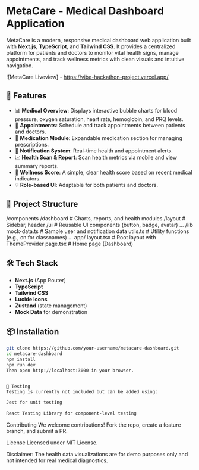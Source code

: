 # MetaCare - Medical Dashboard Application

MetaCare is a modern, responsive medical dashboard web application built with **Next.js**, **TypeScript**, and **Tailwind CSS**. It provides a centralized platform for patients and doctors to monitor vital health signs, manage appointments, and track wellness metrics with clean visuals and intuitive navigation.

![MetaCare Liveview] - https://vibe-hackathon-project.vercel.app/

## 🚀 Features

- 📊 **Medical Overview**: Displays interactive bubble charts for blood pressure, oxygen saturation, heart rate, hemoglobin, and PRQ levels.
- 📅 **Appointments**: Schedule and track appointments between patients and doctors.
- 💊 **Medication Module**: Expandable medication section for managing prescriptions.
- 🔔 **Notification System**: Real-time health and appointment alerts.
- 📈 **Health Scan & Report**: Scan health metrics via mobile and view summary reports.
- 🎯 **Wellness Score**: A simple, clear health score based on recent medical indicators.
- 💡 **Role-based UI**: Adaptable for both patients and doctors.

## 📁 Project Structure

/components
/dashboard # Charts, reports, and health modules
/layout # Sidebar, header
/ui # Reusable UI components (button, badge, avatar)
...
/lib
mock-data.ts # Sample user and notification data
utils.ts # Utility functions (e.g., cn for classnames)
...
app/
layout.tsx # Root layout with ThemeProvider
page.tsx # Home page (Dashboard)

## 🛠️ Tech Stack

- **Next.js** (App Router)
- **TypeScript**
- **Tailwind CSS**
- **Lucide Icons**
- **Zustand** (state management)
- **Mock Data** for demonstration

## 📦 Installation

```bash
git clone https://github.com/your-username/metacare-dashboard.git
cd metacare-dashboard
npm install
npm run dev
Then open http://localhost:3000 in your browser.


🧪 Testing
Testing is currently not included but can be added using:

Jest for unit testing

React Testing Library for component-level testing
```

Contributing
We welcome contributions! Fork the repo, create a feature branch, and submit a PR.

License
Licensed under MIT License.

Disclaimer: The health data visualizations are for demo purposes only and not intended for real medical diagnostics.
